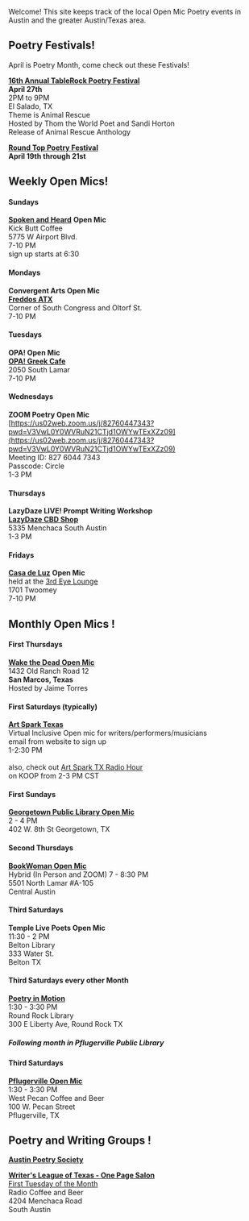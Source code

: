 Welcome! This site keeps track of the local Open Mic Poetry events in Austin and the greater Austin/Texas area.

## Poetry Festivals!

April is Poetry Month, come check out these Festivals!

[**16th Annual TableRock Poetry Festival**](https://www.tablerock.org/index.php)<br>
**April 27th**<br>
2PM to 9PM<br>
El Salado, TX<br>
Theme is Animal Rescue<br>
Hosted by Thom the World Poet and Sandi Horton<br>
Release of Animal Rescue Anthology<br>

[**Round Top Poetry Festival**](https://poetryatroundtop.org/)<br>
**April 19th through 21st**<br>


## Weekly Open Mics!

#### Sundays
[**Spoken and Heard**](https://kickbuttcoffee.com/kick-butt-poetry-austin-texas.htm) **Open Mic**<br>
Kick Butt Coffee<br>
5775 W Airport Blvd.<br> 
7-10 PM<br>
sign up starts at 6:30<br>

#### Mondays
**Convergent Arts Open Mic**<br>
[**Freddos ATX**](https://www.freddoatx.com/)<br>
Corner of South Congress and Oltorf St.<br>
7-10 PM<br>

#### Tuesdays
**OPA! Open Mic**<br>
[**OPA! Greek Cafe**](https://opasola.com/)<br>
2050 South Lamar<br>
7-10 PM<br>

#### Wednesdays
**ZOOM Poetry Open Mic**<br>
[https://us02web.zoom.us/j/82760447343?pwd=V3VwL0Y0WVRuN21CTjd1OWYwTExXZz09](https://us02web.zoom.us/j/82760447343?pwd=V3VwL0Y0WVRuN21CTjd1OWYwTExXZz09)<br>
Meeting ID: 827 6044 7343<br>
Passcode: Circle<br>
1-3 PM<br>

#### Thursdays
**LazyDaze LIVE! Prompt Writing Workshop**<br>
[**LazyDaze CBD Shop**](https://www.lazydazeshop.com/south-austin)<br>
5335 Menchaca South Austin<br>
1-3 PM<br>

#### Fridays
[**Casa de Luz**](https://www.casadeluz.org/) **Open Mic**<br>
held at the [3rd Eye Lounge](https://3rdeyemeditationlounge.com/)<br>
1701 Twoomey<br>
7-10 PM<br>

## Monthly Open Mics !

#### First Thursdays
[**Wake the Dead Open Mic**](https://wakethedeadcoffeehouse.squarespace.com/events)<br>
1432 Old Ranch Road 12<br> 
**San Marcos, Texas**<br>
Hosted by Jaime Torres<br>

#### First Saturdays (typically)
[**Art Spark Texas**](https://www.artsparktx.org/calendar/)<br>
Virtual Inclusive Open mic for writers/performers/musicians<br>
email from website to sign up<br>
1-2:30 PM<br>
<br>
also, check out [Art Spark TX Radio Hour](https://koop.org/program/art-spark-tx-radio-hour/)<br>
on KOOP from 2-3 PM CST<br>

#### First Sundays
[**Georgetown Public Library Open Mic**]()<br>
2 - 4 PM<br>
402 W. 8th St Georgetown, TX<br>


#### Second Thursdays
[**BookWoman Open Mic**](https://www.ebookwoman.com/event)<br>
Hybrid (In Person and ZOOM)
7 - 8:30 PM<br>
5501 North Lamar #A-105<br>
Central Austin<br>

#### Third Saturdays
**Temple Live Poets Open Mic**<br>
11:30 - 2 PM<br>
Belton Library<br>
333 Water St.<br>
Belton TX<br>

#### Third Saturdays every other Month
[**Poetry in Motion**](https://www.roundrocktexas.gov/event/poetry-in-motion-7/)<br>
1:30 - 3:30 PM<br>
Round Rock Library<br>
300 E Liberty Ave, Round Rock TX<br>
##### Following month in Pflugerville Public Library

#### Third Saturdays
[**Pflugerville Open Mic**](https://westpecancoffee.com/events/)<br>
1:30 - 3:30 PM<br>
West Pecan Coffee and Beer<br>
100 W. Pecan Street<br>
Pflugerville, TX<br>


## Poetry and Writing Groups !

[**Austin Poetry Society**](https://www.austinpoetrysociety.org/)<br>

[**Writer's League of Texas - One Page Salon**](https://writersleague.org/home/)<br>
[First Tuesday of the Month](https://www.radiocoffeeandbeer.com/rcb-events)<br>
Radio Coffee and Beer<br>
4204 Menchaca Road<br>
South Austin<br>